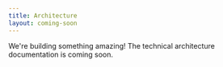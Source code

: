 ```yaml
---
title: Architecture
layout: coming-soon
---
```


We're building something amazing! The technical architecture documentation is coming soon.
